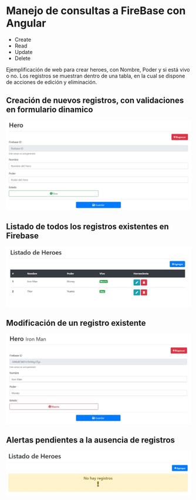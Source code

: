 # Manejo de consultas a FireBase con Angular

- Create
- Read
- Update
- Delete

Ejemplificación de web para crear heroes, con Nombre, Poder y si
está vivo o no. 
Los registros se muestran dentro de una tabla, en la cual se 
dispone de acciones de edición y eliminación.

## Creación de nuevos registros, con validaciones en formulario dinamico
![](https://raw.githubusercontent.com/CarlosJCdev/CRUD--Angular-Firebase/master/src/assets/images/NuevoRegistro.JPG)
## Listado de todos los registros existentes en Firebase
![](https://raw.githubusercontent.com/CarlosJCdev/CRUD--Angular-Firebase/master/src/assets/images/Registros.JPG)
## Modificación de un registro existente
![](https://raw.githubusercontent.com/CarlosJCdev/CRUD--Angular-Firebase/master/src/assets/images/edicionRegistro.JPG)
## Alertas pendientes a la ausencia de registros
![](https://raw.githubusercontent.com/CarlosJCdev/CRUD--Angular-Firebase/master/src/assets/images/noRegistros.JPG)
